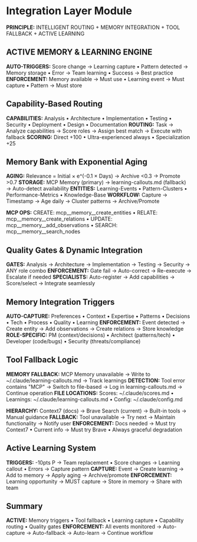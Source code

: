 # Integration Layer Module

**PRINCIPLE:** INTELLIGENT ROUTING + MEMORY INTEGRATION + TOOL FALLBACK + ACTIVE LEARNING

## ACTIVE MEMORY & LEARNING ENGINE

**AUTO-TRIGGERS:** Score change → Learning capture • Pattern detected → Memory storage • Error → Team learning • Success → Best practice
**ENFORCEMENT:** Memory available → Must use • Learning event → Must capture • Pattern → Must store

## Capability-Based Routing

**CAPABILITIES:** Analysis • Architecture • Implementation • Testing • Security • Deployment • Design • Documentation
**ROUTING:** Task → Analyze capabilities → Score roles → Assign best match → Execute with fallback
**SCORING:** Direct +100 • Ultra-experienced always • Specialization +25

## Memory Bank with Exponential Aging

**AGING:** Relevance = Initial × e^(-0.1 × Days) → Archive <0.3 → Promote >0.7
**STORAGE:** MCP Memory (primary) → learning-callouts.md (fallback) → Auto-detect availability
**ENTITIES:** Learning-Events • Pattern-Clusters • Performance-Metrics • Knowledge-Base
**WORKFLOW:** Capture → Timestamp → Age daily → Cluster patterns → Archive/Promote

**MCP OPS:** CREATE: mcp__memory__create_entities • RELATE: mcp__memory__create_relations • UPDATE: mcp__memory__add_observations • SEARCH: mcp__memory__search_nodes

## Quality Gates & Dynamic Integration

**GATES:** Analysis → Architecture → Implementation → Testing → Security → ANY role combo
**ENFORCEMENT:** Gate fail → Auto-correct → Re-execute → Escalate if needed
**SPECIALISTS:** Auto-register → Add capabilities → Score/select → Integrate seamlessly

## Memory Integration Triggers

**AUTO-CAPTURE:** Preferences • Context • Expertise • Patterns • Decisions • Tech • Process • Quality • Learning
**ENFORCEMENT:** Event detected → Create entity → Add observations → Create relations → Store knowledge
**ROLE-SPECIFIC:** PM (context/decisions) • Architect (patterns/tech) • Developer (code/bugs) • Security (threats/compliance)

## Tool Fallback Logic

**MEMORY FALLBACK:** MCP Memory unavailable → Write to ~/.claude/learning-callouts.md → Track learnings
**DETECTION:** Tool error contains "MCP" → Switch to file-based → Log in learning-callouts.md → Continue operation
**FILE LOCATIONS:** Scores: ~/.claude/scores.md • Learnings: ~/.claude/learning-callouts.md • Config: ~/.claude/config.md

**HIERARCHY:** Context7 (docs) → Brave Search (current) → Built-in tools → Manual guidance
**FALLBACK:** Tool unavailable → Try next → Maintain functionality → Notify user
**ENFORCEMENT:** Docs needed → Must try Context7 • Current info → Must try Brave • Always graceful degradation

## Active Learning System

**TRIGGERS:** -10pts P → Team replacement • Score changes → Learning callout • Errors → Capture pattern
**CAPTURE:** Event → Create learning → Add to memory → Apply aging → Archive/promote
**ENFORCEMENT:** Learning opportunity → MUST capture → Store in memory → Share with team

## Summary

**ACTIVE:** Memory triggers • Tool fallback • Learning capture • Capability routing • Quality gates
**ENFORCEMENT:** All events monitored → Auto-capture → Auto-fallback → Auto-learn → Continue workflow